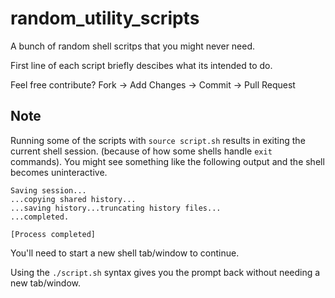 # random_utility_scripts

A bunch of random shell scritps that you might never need.

First line of each script briefly descibes what its intended to do.

Feel free contribute? Fork -> Add Changes -> Commit -> Pull Request

## Note
Running some of the scripts with ```source script.sh``` results in exiting the current shell session. (because of how some shells handle ```exit``` commands). You might see something like the following output and the shell becomes uninteractive. 
```console
Saving session...
...copying shared history...
...saving history...truncating history files...
...completed.

[Process completed]
```
You'll need to start a new shell tab/window to continue.
 
Using the ```./script.sh``` syntax gives you the prompt back without needing a new tab/window. 
